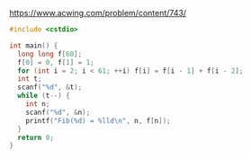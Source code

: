 https://www.acwing.com/problem/content/743/

```c++
#include <cstdio>

int main() {
  long long f[60];
  f[0] = 0, f[1] = 1;
  for (int i = 2; i < 61; ++i) f[i] = f[i - 1] + f[i - 2];
  int t;
  scanf("%d", &t);
  while (t--) {
    int n;
    scanf("%d", &n);
    printf("Fib(%d) = %lld\n", n, f[n]);
  }
  return 0;
}
```
